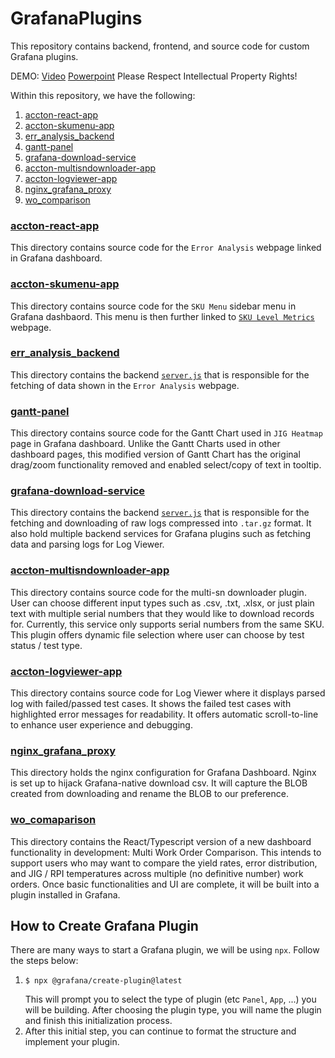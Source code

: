 # GrafanaPlugins

This repository contains backend, frontend, and source code for custom Grafana plugins.

DEMO: [Video](https://drive.google.com/file/d/1Q_NFriSFPqUjvDaOvSNTBLASRj-AE40s/view?usp=drivesdk)
 [Powerpoint](https://drive.google.com/file/d/1x0AwzA996Ck3HsGatSptwUSiBi_CXVdR/view?usp=sharing) 
Please Respect Intellectual Property Rights!

Within this repository, we have the following:
1. [accton-react-app](./accton-react-app/)
2. [accton-skumenu-app](./accton-skumenu-app/)
3. [err_analysis_backend](./error_analysis_backend/)
4. [gantt-panel](./gantt-panel/)
5. [grafana-download-service](./grafana-download-service/)
6. [accton-multisndownloader-app](./accton-multisndownloader-app/)
7. [accton-logviewer-app](./accton-logviewer-app/)
8. [nginx_grafana_proxy](./nginx_grafana_proxy/)
9. [wo_comparison](./wo_comparison/)


### [accton-react-app](./accton-react-app/)
This directory contains source code for the `Error Analysis` webpage linked in Grafana dashboard. 

### [accton-skumenu-app](./accton-skumenu-app/)
This directory contains source code for the `SKU Menu` sidebar menu in Grafana dashbaord. This menu is then further linked to [`SKU Level Metrics`](http://61.219.235.16:8136/d/2a2a2c67-e2cc-4523-8b5a-615e1cdb5e5d/sku-level?) webpage.

### [err_analysis_backend](./error_analysis_backend/)
This directory contains the backend [`server.js`](./error_analysis_backend/server.js) that is responsible for the fetching of data shown in the `Error Analysis` webpage.

### [gantt-panel](./gantt-panel/)
This directory contains source code for the Gantt Chart used in `JIG Heatmap` page in Grafana dashboard. Unlike the Gantt Charts used in other dashboard pages, this modified version of Gantt Chart has the original drag/zoom functionality removed and enabled select/copy of text in tooltip.

### [grafana-download-service](./grafana-download-service/)
This directory contains the backend [`server.js`](./grafana-download-service/server.js) that is responsible for the fetching and downloading of raw logs compressed into `.tar.gz` format. It also hold multiple backend services for Grafana plugins such as fetching data and parsing logs for Log Viewer.

### [accton-multisndownloader-app](./accton-multisndownloader-app/)
This directory contains source code for the multi-sn downloader plugin. User can choose different input types such as .csv, .txt, .xlsx, or just plain text with multiple serial numbers that they would like to download records for. Currently, this service only supports serial numbers from the same SKU. This plugin offers dynamic file selection where user can choose by test status / test type.

### [accton-logviewer-app](./accton-logviewer-app/)
This directory contains source code for Log Viewer where it displays parsed log with failed/passed test cases. It shows the failed test cases with highlighted error messages for readability. It offers automatic scroll-to-line to enhance user experience and debugging.

### [nginx_grafana_proxy](./nginx_grafana_proxy/)
This directory holds the nginx configuration for Grafana Dashboard. Nginx is set up to hijack Grafana-native download csv. It will capture the BLOB created from downloading and rename the BLOB to our preference.

### [wo_comaparison](./wo_comparison/)
This directory contains the React/Typescript version of a new dashboard functionality in development: Multi Work Order Comparison. This intends to support users who may want to compare the yield rates, error distribution, and JIG / RPI temperatures across multiple (no definitive number) work orders. Once basic functionalities and UI are complete, it will be built into a plugin installed in Grafana.

## How to Create Grafana Plugin
There are many ways to start a Grafana plugin, we will be using `npx`. Follow the steps below:
1.  ```
    $ npx @grafana/create-plugin@latest
    ```
    This will prompt you to select the type of plugin (etc `Panel`, `App`, ...) you will be building. After choosing the plugin type, you will name the plugin and finish this initialization process.
2. After this initial step, you can continue to format the structure and implement your plugin.
